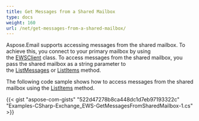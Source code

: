 ```yaml
---
title: Get Messages from a Shared Mailbox
type: docs
weight: 160
url: /net/get-messages-from-a-shared-mailbox/
---
```



Aspose.Email supports accessing messages from the shared mailbox. To achieve this, you connect to your primary mailbox by using the [EWSClient](https://reference.aspose.com/email/net/aspose.email.clients.exchange.webservice/ewsclient/) class. To access messages from the shared mailbox, you pass the shared mailbox as a string parameter to the [ListMessages](https://reference.aspose.com/email/net/aspose.email.clients.exchange.webservice/iewsclient/listmessages/) or [ListItems](https://reference.aspose.com/email/net/aspose.email.clients.exchange.webservice/iewsclient/listitems/) method.

The following code sample shows how to access messages from the shared mailbox using the [ListItems](https://reference.aspose.com/email/net/aspose.email.clients.exchange.webservice/iewsclient/listitems/) method.

{{< gist "aspose-com-gists" "522d47278b8ca448dc1d7eb97193322c" "Examples-CSharp-Exchange_EWS-GetMessagesFromSharedMailbox-1.cs" >}}
